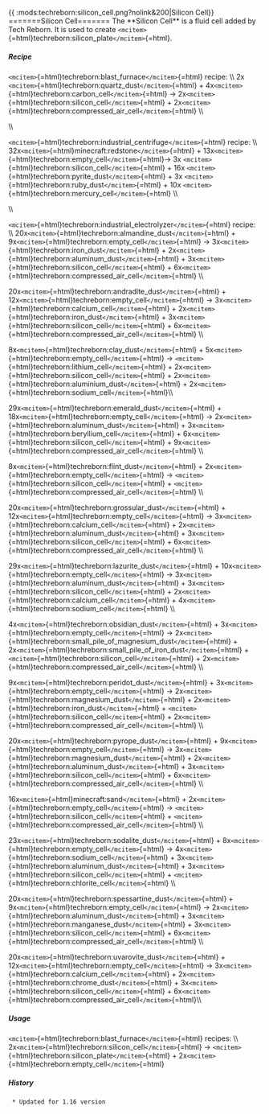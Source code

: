 {{ :mods:techreborn:silicon_cell.png?nolink&200\|Silicon Cell}}
=======Silicon Cell======= The \*\*Silicon Cell\*\* is a fluid cell
added by Tech Reborn. It is used to create
`<mcitem>`{=html}techreborn:silicon_plate`</mcitem>`{=html}.

##### Recipe

`<mcitem>`{=html}techreborn:blast_furnace`</mcitem>`{=html} recipe: \\\\
2x `<mcitem>`{=html}techreborn:quartz_dust`</mcitem>`{=html} +
4x`<mcitem>`{=html}techreborn:carbon_cell`</mcitem>`{=html} -\>
2x`<mcitem>`{=html}techreborn:silicon_cell`</mcitem>`{=html} +
2x`<mcitem>`{=html}techreborn:compressed_air_cell`</mcitem>`{=html} \\\\

\\\\

`<mcitem>`{=html}techreborn:industrial_centrifuge`</mcitem>`{=html}
recipe: \\\\ 32x`<mcitem>`{=html}minecraft:redstone`</mcitem>`{=html} +
13x`<mcitem>`{=html}techreborn:empty_cell`</mcitem>`{=html}-\> 3x
`<mcitem>`{=html}techreborn:silicon_cell`</mcitem>`{=html} + 16x
`<mcitem>`{=html}techreborn:pyrite_dust`</mcitem>`{=html} + 3x
`<mcitem>`{=html}techreborn:ruby_dust`</mcitem>`{=html} + 10x
`<mcitem>`{=html}techreborn:mercury_cell`</mcitem>`{=html} \\\\

\\\\

`<mcitem>`{=html}techreborn:industrial_electrolyzer`</mcitem>`{=html}
recipe: \\\\
20x`<mcitem>`{=html}techreborn:almandine_dust`</mcitem>`{=html} +
9x`<mcitem>`{=html}techreborn:empty_cell`</mcitem>`{=html} -\>
3x`<mcitem>`{=html}techreborn:iron_dust`</mcitem>`{=html} +
2x`<mcitem>`{=html}techreborn:aluminum_dust`</mcitem>`{=html} +
3x`<mcitem>`{=html}techreborn:silicon_cell`</mcitem>`{=html} +
6x`<mcitem>`{=html}techreborn:compressed_air_cell`</mcitem>`{=html} \\\\

20x`<mcitem>`{=html}techreborn:andradite_dust`</mcitem>`{=html} +
12x`<mcitem>`{=html}techreborn:empty_cell`</mcitem>`{=html} -\>
3x`<mcitem>`{=html}techreborn:calcium_cell`</mcitem>`{=html} +
2x`<mcitem>`{=html}techreborn:iron_dust`</mcitem>`{=html} +
3x`<mcitem>`{=html}techreborn:silicon_cell`</mcitem>`{=html} +
6x`<mcitem>`{=html}techreborn:compressed_air_cell`</mcitem>`{=html} \\\\

8x`<mcitem>`{=html}techreborn:clay_dust`</mcitem>`{=html} +
5x`<mcitem>`{=html}techreborn:empty_cell`</mcitem>`{=html} -\>
`<mcitem>`{=html}techreborn:lithium_cell`</mcitem>`{=html} +
2x`<mcitem>`{=html}techreborn:silicon_cell`</mcitem>`{=html} +
2x`<mcitem>`{=html}techreborn:aluminium_dust`</mcitem>`{=html} +
2x`<mcitem>`{=html}techreborn:sodium_cell`</mcitem>`{=html}\\\\

29x`<mcitem>`{=html}techreborn:emerald_dust`</mcitem>`{=html} +
18x`<mcitem>`{=html}techreborn:empty_cell`</mcitem>`{=html} -\>
2x`<mcitem>`{=html}techreborn:aluminum_dust`</mcitem>`{=html} +
3x`<mcitem>`{=html}techreborn:beryllium_cell`</mcitem>`{=html} +
6x`<mcitem>`{=html}techreborn:silicon_cell`</mcitem>`{=html} +
9x`<mcitem>`{=html}techreborn:compressed_air_cell`</mcitem>`{=html} \\\\

8x`<mcitem>`{=html}techreborn:flint_dust`</mcitem>`{=html} +
2x`<mcitem>`{=html}techreborn:empty_cell`</mcitem>`{=html} -\>
`<mcitem>`{=html}techreborn:silicon_cell`</mcitem>`{=html} +
`<mcitem>`{=html}techreborn:compressed_air_cell`</mcitem>`{=html} \\\\

20x`<mcitem>`{=html}techreborn:grossular_dust`</mcitem>`{=html} +
12x`<mcitem>`{=html}techreborn:empty_cell`</mcitem>`{=html} -\>
3x`<mcitem>`{=html}techreborn:calcium_cell`</mcitem>`{=html} +
2x`<mcitem>`{=html}techreborn:aluminum_dust`</mcitem>`{=html} +
3x`<mcitem>`{=html}techreborn:silicon_cell`</mcitem>`{=html} +
6x`<mcitem>`{=html}techreborn:compressed_air_cell`</mcitem>`{=html} \\\\

29x`<mcitem>`{=html}techreborn:lazurite_dust`</mcitem>`{=html} +
10x`<mcitem>`{=html}techreborn:empty_cell`</mcitem>`{=html} -\>
3x`<mcitem>`{=html}techreborn:aluminum_dust`</mcitem>`{=html} +
3x`<mcitem>`{=html}techreborn:silicon_cell`</mcitem>`{=html} +
2x`<mcitem>`{=html}techreborn:calcium_cell`</mcitem>`{=html} +
4x`<mcitem>`{=html}techreborn:sodium_cell`</mcitem>`{=html} \\\\

4x`<mcitem>`{=html}techreborn:obsidian_dust`</mcitem>`{=html} +
3x`<mcitem>`{=html}techreborn:empty_cell`</mcitem>`{=html} -\>
2x`<mcitem>`{=html}techreborn:small_pile_of_magnesium_dust`</mcitem>`{=html} +
2x`<mcitem>`{=html}techreborn:small_pile_of_iron_dust`</mcitem>`{=html} +
`<mcitem>`{=html}techreborn:silicon_cell`</mcitem>`{=html} +
2x`<mcitem>`{=html}techreborn:compressed_air_cell`</mcitem>`{=html} \\\\

9x`<mcitem>`{=html}techreborn:peridot_dust`</mcitem>`{=html} +
3x`<mcitem>`{=html}techreborn:empty_cell`</mcitem>`{=html} -\>
2x`<mcitem>`{=html}techreborn:magnesium_dust`</mcitem>`{=html} +
2x`<mcitem>`{=html}techreborn:iron_dust`</mcitem>`{=html} +
`<mcitem>`{=html}techreborn:silicon_cell`</mcitem>`{=html} +
2x`<mcitem>`{=html}techreborn:compressed_air_cell`</mcitem>`{=html} \\\\

20x`<mcitem>`{=html}techreborn:pyrope_dust`</mcitem>`{=html} +
9x`<mcitem>`{=html}techreborn:empty_cell`</mcitem>`{=html} -\>
3x`<mcitem>`{=html}techreborn:magnesium_dust`</mcitem>`{=html} +
2x`<mcitem>`{=html}techreborn:aluminum_dust`</mcitem>`{=html} +
3x`<mcitem>`{=html}techreborn:silicon_cell`</mcitem>`{=html} +
6x`<mcitem>`{=html}techreborn:compressed_air_cell`</mcitem>`{=html} \\\\

16x`<mcitem>`{=html}minecraft:sand`</mcitem>`{=html} +
2x`<mcitem>`{=html}techreborn:empty_cell`</mcitem>`{=html} -\>
`<mcitem>`{=html}techreborn:silicon_cell`</mcitem>`{=html} +
`<mcitem>`{=html}techreborn:compressed_air_cell`</mcitem>`{=html} \\\\

23x`<mcitem>`{=html}techreborn:sodalite_dust`</mcitem>`{=html} +
8x`<mcitem>`{=html}techreborn:empty_cell`</mcitem>`{=html} -\>
4x`<mcitem>`{=html}techreborn:sodium_cell`</mcitem>`{=html} +
3x`<mcitem>`{=html}techreborn:aluminum_dust`</mcitem>`{=html} +
3x`<mcitem>`{=html}techreborn:silicon_cell`</mcitem>`{=html} +
`<mcitem>`{=html}techreborn:chlorite_cell`</mcitem>`{=html} \\\\

20x`<mcitem>`{=html}techreborn:spessartine_dust`</mcitem>`{=html} +
9x`<mcitem>`{=html}techreborn:empty_cell`</mcitem>`{=html} -\>
2x`<mcitem>`{=html}techreborn:aluminum_dust`</mcitem>`{=html} +
3x`<mcitem>`{=html}techreborn:manganese_dust`</mcitem>`{=html} +
3x`<mcitem>`{=html}techreborn:silicon_cell`</mcitem>`{=html} +
6x`<mcitem>`{=html}techreborn:compressed_air_cell`</mcitem>`{=html} \\\\

20x`<mcitem>`{=html}techreborn:uvarovite_dust`</mcitem>`{=html} +
12x`<mcitem>`{=html}techreborn:empty_cell`</mcitem>`{=html} -\>
3x`<mcitem>`{=html}techreborn:calcium_cell`</mcitem>`{=html} +
2x`<mcitem>`{=html}techreborn:chrome_dust`</mcitem>`{=html} +
3x`<mcitem>`{=html}techreborn:silicon_cell`</mcitem>`{=html} +
6x`<mcitem>`{=html}techreborn:compressed_air_cell`</mcitem>`{=html}\\\\

##### Usage

`<mcitem>`{=html}techreborn:blast_furnace`</mcitem>`{=html} recipes:
\\\\ 2x`<mcitem>`{=html}techreborn:silicon_cell`</mcitem>`{=html} -\>
`<mcitem>`{=html}techreborn:silicon_plate`</mcitem>`{=html} +
2x`<mcitem>`{=html}techreborn:empty_cell`</mcitem>`{=html}

##### History

` * Updated for 1.16 version`
